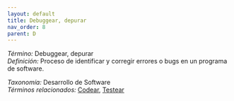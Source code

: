 ```yaml
---
layout: default
title: Debuggear, depurar
nav_order: 8
parent: D
---
```


*Término:* Debuggear, depurar  
*Definición:* Proceso de identificar y corregir errores o bugs en un programa de software.

*Taxonomía:* Desarrollo de Software  
*Términos relacionados:* [Codear](https://maleniski.github.io/diccionario-angl-tec-mx/docs/alfabeticamente/C/codear/), [Testear](https://maleniski.github.io/diccionario-angl-tec-mx/docs/alfabeticamente/T/testear/)
